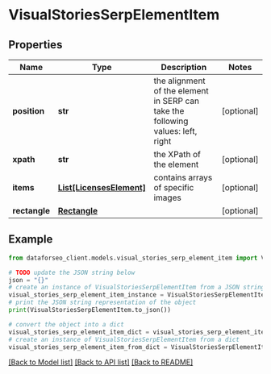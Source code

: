 # VisualStoriesSerpElementItem


## Properties

Name | Type | Description | Notes
------------ | ------------- | ------------- | -------------
**position** | **str** | the alignment of the element in SERP can take the following values: left, right | [optional] 
**xpath** | **str** | the XPath of the element | [optional] 
**items** | [**List[LicensesElement]**](LicensesElement.md) | contains arrays of specific images | [optional] 
**rectangle** | [**Rectangle**](Rectangle.md) |  | [optional] 

## Example

```python
from dataforseo_client.models.visual_stories_serp_element_item import VisualStoriesSerpElementItem

# TODO update the JSON string below
json = "{}"
# create an instance of VisualStoriesSerpElementItem from a JSON string
visual_stories_serp_element_item_instance = VisualStoriesSerpElementItem.from_json(json)
# print the JSON string representation of the object
print(VisualStoriesSerpElementItem.to_json())

# convert the object into a dict
visual_stories_serp_element_item_dict = visual_stories_serp_element_item_instance.to_dict()
# create an instance of VisualStoriesSerpElementItem from a dict
visual_stories_serp_element_item_from_dict = VisualStoriesSerpElementItem.from_dict(visual_stories_serp_element_item_dict)
```
[[Back to Model list]](../README.md#documentation-for-models) [[Back to API list]](../README.md#documentation-for-api-endpoints) [[Back to README]](../README.md)


